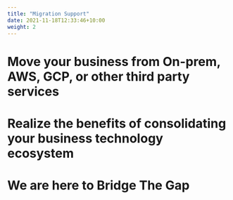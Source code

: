 ```yaml
---
title: "Migration Support"
date: 2021-11-18T12:33:46+10:00
weight: 2
---
```


# Move your business from On-prem, AWS, GCP, or other third party services

# Realize the benefits of consolidating your business technology ecosystem

# We are here to Bridge The Gap